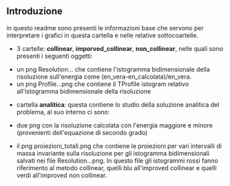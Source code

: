 ## Introduzione
in questo readme sono presenti le informazioni base che servono per interpretare i grafici in questa cartella e nelle relative sottocoartelle.

- 3 cartelle: **collinear**, **imporved_collinear**, **non_collinear**,  nelle quali sono presenti i seguenti oggetti:
* un png Resolution... che contiene l'istogramma bidimensionale della risoluzione sull'energia come (en_vera-en_calcolata)/en_vera.
* un png Profile...png che contiene il TProfile istogram relativo all'istogramma bidimensionale della risoluzione

- cartella **analitica**: questa contiene lo studio della soluzione analitica del problema, al suo interno ci sono:
* due png con la risoluzione calcolata con l'energia maggiore e minore (provenienti dell'equazione di secondo grado)

- il png proiezioni_totali.png che contiene le proiezioni per vari intervalli di massa invariante sulla risoluzione per gli istogramma bidimensionali salvati nei file Resolution...png. In questo file gli istogrammi rossi fanno riferimento al metodo collinear, quelli blu all'improved collinear e quelli verdi all'improved non collinear.
